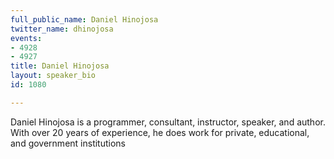 ```yaml
---
full_public_name: Daniel Hinojosa
twitter_name: dhinojosa
events:
- 4928
- 4927
title: Daniel Hinojosa
layout: speaker_bio
id: 1080

---
```

Daniel Hinojosa is a programmer, consultant, instructor, speaker, and author. With over 20 years of experience, he does work for private, educational, and government institutions
